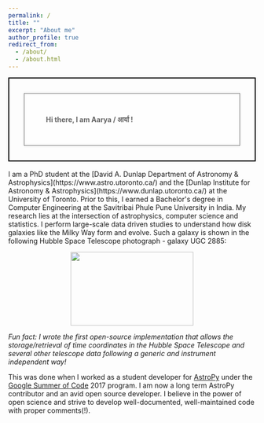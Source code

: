```yaml
---
permalink: /
title: ""
excerpt: "About me"
author_profile: true
redirect_from: 
  - /about/
  - /about.html
---
```


<style>
div.background {
  background: url(https://aaryapatil.github.io/images/stars.jpg) repeat;
  border: 2px solid black;
}

div.transbox {
  margin: 30px;
  background-color: #ffffff;
  border: 1px solid black;
  opacity: 0.6;
}

div.transbox p {
  margin: 10%;
  font-weight: bold;
  color: #000000;
}
</style>

<div class="background">
  <div class="transbox">
    <p> Hi there, I am Aarya / आर्या !
    </p>
  </div>
</div>
  

<br/>
I am a PhD student at the [David A. Dunlap Department of Astronomy & Astrophysics](https://www.astro.utoronto.ca/) and the [Dunlap Institute for Astronomy & Astrophysics](https://www.dunlap.utoronto.ca/) at the University of Toronto. Prior to this, I earned a Bachelor's degree in Computer Engineering at the Savitribai Phule Pune University in India. My research lies at the intersection of astrophysics, computer science and statistics. I perform large-scale data driven studies to understand how disk galaxies like the Milky Way form and evolve. Such a galaxy is shown in the following Hubble Space Telescope photograph - galaxy UGC 2885:

<p align="center">
  <img width="250" height="150" src="https://aaryapatil.github.io/images/galaxy_small.png">
</p>


*Fun fact: I wrote the first open-source implementation that allows the storage/retrieval of time coordinates in the Hubble Space Telescope and several other telescope data following a generic and instrument independent way!* 

This was done when I worked as a student developer for [AstroPy](https://www.astropy.org/) under the [Google Summer of Code](https://summerofcode.withgoogle.com/) 2017 program. I am now a long term AstroPy contributor and an avid open source developer. I believe in the power of open science and strive to develop well-documented, well-maintained code with proper comments(!). 

